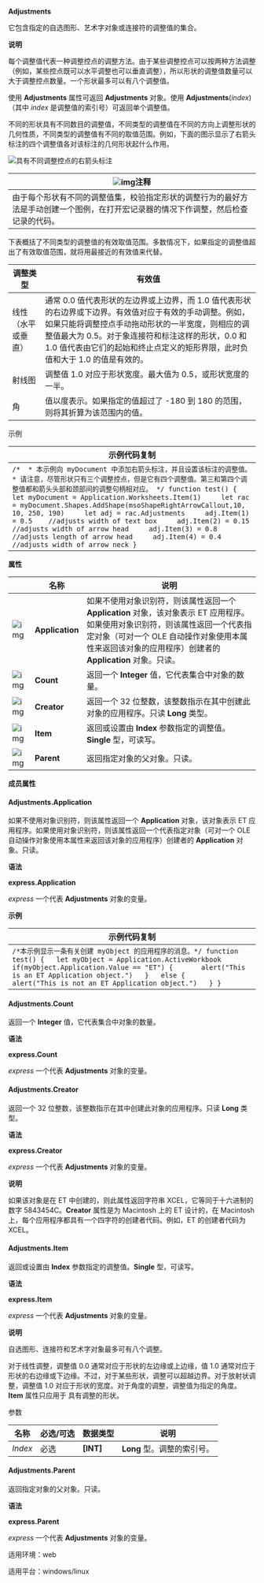 **Adjustments**



它包含指定的自选图形、艺术字对象或连接符的调整值的集合。

**说明**

每个调整值代表一种调整控点的调整方法。由于某些调整控点可以按两种方法调整（例如，某些控点既可以水平调整也可以垂直调整），所以形状的调整值数量可以大于调整控点数量。一个形状最多可以有八个调整值。

使用 **Adjustments** 属性可返回 **Adjustments** 对象。使用 **Adjustments**(*index*)（其中 *index* 是调整值的索引号）可返回单个调整值。

不同的形状具有不同数目的调整值，不同类型的调整值在不同的方向上调整形状的几何性质，不同类型的调整值有不同的取值范围。例如，下面的图示显示了右箭头标注的四个调整值各对该标注的几何形状起什么作用。

![具有不同调整控点的右箭头标注](https://qn.cache.wpscdn.cn/encs/doc/office_v13/topics/WPS%20%E5%9F%BA%E7%A1%80%E6%8E%A5%E5%8F%A3/%E8%A1%A8%E6%A0%BC%20API%20%E5%8F%82%E8%80%83/gif/adjlabel_ZA06051188.gif)

| ![img](https://qn.cache.wpscdn.cn/encs/doc/office_v19/gif/close.gif)注释 |
| ------------------------------------------------------------ |
| 由于每个形状有不同的调整值集，校验指定形状的调整行为的最好方法是手动创建一个图例，在打开宏记录器的情况下作调整，然后检查记录的代码。 |

下表概括了不同类型的调整值的有效取值范围。多数情况下，如果指定的调整值超出了有效取值范围，就将用最接近的有效值来代替。

| 调整类型           | 有效值                                                       |
| ------------------ | ------------------------------------------------------------ |
| 线性（水平或垂直） | 通常 0.0 值代表形状的左边界或上边界，而 1.0 值代表形状的右边界或下边界。有效值对应于有效的手动调整。例如，如果只能将调整控点手动拖动形状的一半宽度，则相应的调整值最大为 0.5。对于象连接符和标注这样的形状，0.0 和 1.0 值代表由它们的起始和终止点定义的矩形界限，此时负值和大于 1.0 的值是有效的。 |
| 射线图             | 调整值 1.0 对应于形状宽度。最大值为 0.5，或形状宽度的一半。  |
| 角                 | 值以度表示。如果指定的值超过了 -180 到 180 的范围，则将其折算为该范围内的值。 |

示例

| 示例代码复制                                                 |
| ------------------------------------------------------------ |
| `/*  * 本示例向 myDocument 中添加右箭头标注，并且设置该标注的调整值。  * 请注意，尽管形状只有三个调整控点，但是它有四个调整值。第三和第四个调整值都和箭头头部和颈部间的调整句柄相对应。 */ function test() {     let myDocument = Application.Worksheets.Item(1)     let rac = myDocument.Shapes.AddShape(msoShapeRightArrowCallout,10, 10, 250, 190)     let adj = rac.Adjustments     adj.Item(1) = 0.5    //adjusts width of text box     adj.Item(2) = 0.15   //adjusts width of arrow head     adj.Item(3) = 0.8    //adjusts length of arrow head     adj.Item(4) = 0.4    //adjusts width of arrow neck }` |

**属性**

|                                                              | 名称            | 说明                                                         |
| ------------------------------------------------------------ | --------------- | ------------------------------------------------------------ |
| ![img](https://qn.cache.wpscdn.cn/encs/doc/office_v19/gif/properties.gif) | **Application** | 如果不使用对象识别符，则该属性返回一个 **Application** 对象，该对象表示 ET 应用程序。如果使用对象识别符，则该属性返回一个代表指定对象（可对一个 OLE 自动操作对象使用本属性来返回该对象的应用程序）创建者的 **Application** 对象。只读。 |
| ![img](https://qn.cache.wpscdn.cn/encs/doc/office_v19/gif/properties.gif) | **Count**       | 返回一个 **Integer** 值，它代表集合中对象的数量。            |
| ![img](https://qn.cache.wpscdn.cn/encs/doc/office_v19/gif/properties.gif) | **Creator**     | 返回一个 32 位整数，该整数指示在其中创建此对象的应用程序。只读 **Long** 类型。 |
| ![img](https://qn.cache.wpscdn.cn/encs/doc/office_v19/gif/properties.gif) | **Item**        | 返回或设置由 **Index** 参数指定的调整值。**Single** 型，可读写。 |
| ![img](https://qn.cache.wpscdn.cn/encs/doc/office_v19/gif/properties.gif) | **Parent**      | 返回指定对象的父对象。只读。                                 |

**成员属性**

#### **Adjustments.Application**

如果不使用对象识别符，则该属性返回一个 **Application** 对象，该对象表示 ET 应用程序。如果使用对象识别符，则该属性返回一个代表指定对象（可对一个 OLE 自动操作对象使用本属性来返回该对象的应用程序）创建者的 **Application** 对象。只读。

**语法**

**express.Application**

*express*   一个代表 **Adjustments** 对象的变量。

**示例**

| 示例代码复制                                                 |
| ------------------------------------------------------------ |
| `/*本示例显示一条有关创建 myObject 的应用程序的消息。*/ function test() {   let myObject = Application.ActiveWorkbook   if(myObject.Application.Value == "ET") {       alert("This is an ET Application object.")   }   else {       alert("This is not an ET Application object.")   } }` |

#### **Adjustments.Count**

返回一个 **Integer** 值，它代表集合中对象的数量。

**语法**

**express.Count**

*express*   一个代表 **Adjustments** 对象的变量。

#### **Adjustments.Creator**

返回一个 32 位整数，该整数指示在其中创建此对象的应用程序。只读 **Long** 类型。

**语法**

**express.Creator**

*express*   一个代表 **Adjustments** 对象的变量。

**说明**

如果该对象是在 ET 中创建的，则此属性返回字符串 XCEL，它等同于十六进制的数字 5843454C。**Creator** 属性是为 Macintosh 上的 ET 设计的，在 Macintosh 上，每个应用程序都具有一个四字符的创建者代码。例如，ET 的创建者代码为 XCEL。

#### **Adjustments.Item**

返回或设置由 **Index** 参数指定的调整值。**Single** 型，可读写。

**语法**

**express.Item**

*express*   一个代表 **Adjustments** 对象的变量。

**说明**

自选图形、连接符和艺术字对象最多可有八个调整。

对于线性调整，调整值 0.0 通常对应于形状的左边缘或上边缘，值 1.0 通常对应于形状的右边缘或下边缘。不过，对于某些形状，调整可以超越边界。对于放射状调整，调整值 1.0 对应于形状的宽度。对于角度的调整，调整值为指定的角度。**Item** 属性只应用于 具有调整的形状。

参数

| **名称** | **必选/可选** | **数据类型** | **说明**                    |
| -------- | ------------- | ------------ | --------------------------- |
| *Index*  | 必选          | **[INT]**    | **Long** 型。调整的索引号。 |

#### **Adjustments.Parent**

返回指定对象的父对象。只读。

**语法**

**express.Parent**

*express*   一个代表 **Adjustments** 对象的变量。

适用环境：web

适用平台：windows/linux